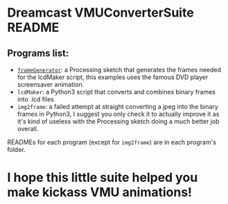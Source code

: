 # Dreamcast VMUConverterSuite README

## Programs list:
 * [`frameGenerator`](./frameGenerator): a Processing sketch that generates the frames needed for the lcdMaker script, this examples uses the famous DVD player screensaver animation.
 * `lcdMaker`: a Python3 script that converts and combines binary frames into .lcd files
 * `img2frame`: a failed attempt at straight converting a jpeg into the binary frames in Python3, I suggest you only check it to actually improve it as it's kind of useless with the Processing sketch doing a much better job overall. 

 READMEs for each program (except for `img2frame`) are in each program's folder.

# I hope this little suite helped you make kickass VMU animations!